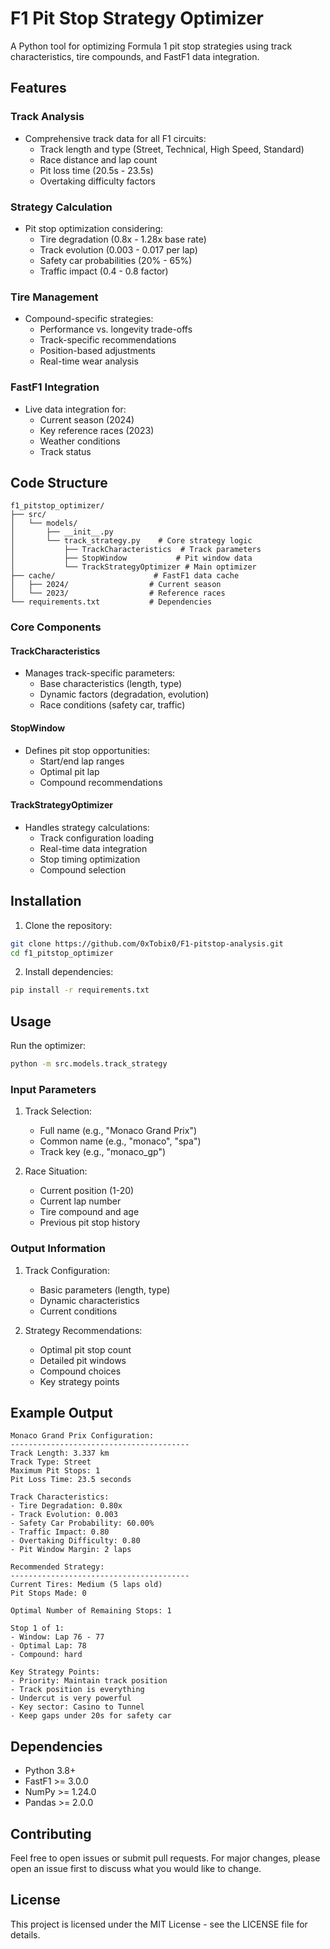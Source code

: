 # F1 Pit Stop Strategy Optimizer

A Python tool for optimizing Formula 1 pit stop strategies using track characteristics, tire compounds, and FastF1 data integration.

## Features

### Track Analysis
- Comprehensive track data for all F1 circuits:
  - Track length and type (Street, Technical, High Speed, Standard)
  - Race distance and lap count
  - Pit loss time (20.5s - 23.5s)
  - Overtaking difficulty factors

### Strategy Calculation
- Pit stop optimization considering:
  - Tire degradation (0.8x - 1.28x base rate)
  - Track evolution (0.003 - 0.017 per lap)
  - Safety car probabilities (20% - 65%)
  - Traffic impact (0.4 - 0.8 factor)

### Tire Management
- Compound-specific strategies:
  - Performance vs. longevity trade-offs
  - Track-specific recommendations
  - Position-based adjustments
  - Real-time wear analysis

### FastF1 Integration
- Live data integration for:
  - Current season (2024)
  - Key reference races (2023)
  - Weather conditions
  - Track status

## Code Structure

```
f1_pitstop_optimizer/
├── src/
│   └── models/
│       ├── __init__.py
│       └── track_strategy.py    # Core strategy logic
│           ├── TrackCharacteristics  # Track parameters
│           ├── StopWindow           # Pit window data
│           └── TrackStrategyOptimizer # Main optimizer
├── cache/                      # FastF1 data cache
│   ├── 2024/                  # Current season
│   └── 2023/                  # Reference races
└── requirements.txt           # Dependencies
```

### Core Components

#### TrackCharacteristics
- Manages track-specific parameters:
  - Base characteristics (length, type)
  - Dynamic factors (degradation, evolution)
  - Race conditions (safety car, traffic)

#### StopWindow
- Defines pit stop opportunities:
  - Start/end lap ranges
  - Optimal pit lap
  - Compound recommendations

#### TrackStrategyOptimizer
- Handles strategy calculations:
  - Track configuration loading
  - Real-time data integration
  - Stop timing optimization
  - Compound selection

## Installation

1. Clone the repository:
```bash
git clone https://github.com/0xTobix0/F1-pitstop-analysis.git
cd f1_pitstop_optimizer
```

2. Install dependencies:
```bash
pip install -r requirements.txt
```

## Usage

Run the optimizer:
```bash
python -m src.models.track_strategy
```

### Input Parameters

1. Track Selection:
   - Full name (e.g., "Monaco Grand Prix")
   - Common name (e.g., "monaco", "spa")
   - Track key (e.g., "monaco_gp")

2. Race Situation:
   - Current position (1-20)
   - Current lap number
   - Tire compound and age
   - Previous pit stop history

### Output Information

1. Track Configuration:
   - Basic parameters (length, type)
   - Dynamic characteristics
   - Current conditions

2. Strategy Recommendations:
   - Optimal pit stop count
   - Detailed pit windows
   - Compound choices
   - Key strategy points

## Example Output

```
Monaco Grand Prix Configuration:
----------------------------------------
Track Length: 3.337 km
Track Type: Street
Maximum Pit Stops: 1
Pit Loss Time: 23.5 seconds

Track Characteristics:
- Tire Degradation: 0.80x
- Track Evolution: 0.003
- Safety Car Probability: 60.00%
- Traffic Impact: 0.80
- Overtaking Difficulty: 0.80
- Pit Window Margin: 2 laps

Recommended Strategy:
----------------------------------------
Current Tires: Medium (5 laps old)
Pit Stops Made: 0

Optimal Number of Remaining Stops: 1

Stop 1 of 1:
- Window: Lap 76 - 77
- Optimal Lap: 78
- Compound: hard

Key Strategy Points:
- Priority: Maintain track position
- Track position is everything
- Undercut is very powerful
- Key sector: Casino to Tunnel
- Keep gaps under 20s for safety car
```

## Dependencies

- Python 3.8+
- FastF1 >= 3.0.0
- NumPy >= 1.24.0
- Pandas >= 2.0.0

## Contributing

Feel free to open issues or submit pull requests. For major changes, please open an issue first to discuss what you would like to change.

## License

This project is licensed under the MIT License - see the LICENSE file for details.
